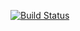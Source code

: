 [![Build Status](https://travis-ci.org/xiaoyaolanyun/QPanda-2.0.svg?branch=master)](https://travis-ci.org/OriginQ/QPanda-SDK)
